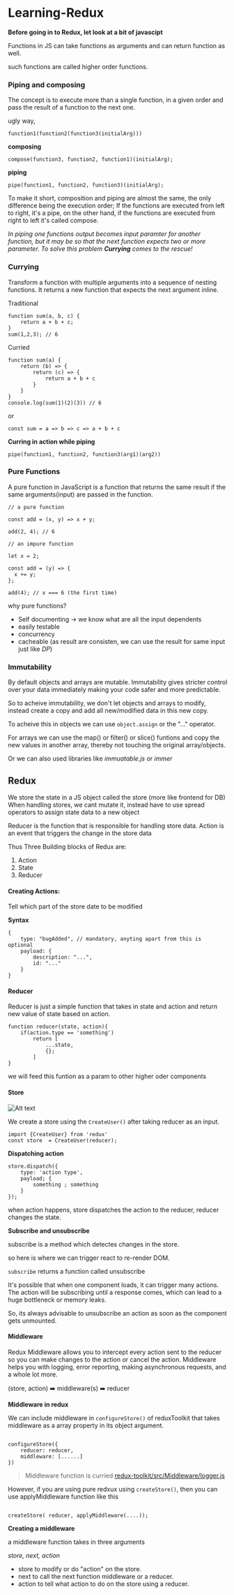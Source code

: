 # Learning-Redux


**Before going in to Redux, let look at a bit of javascipt**

Functions in JS can take functions as arguments and can return function as well.

such functions are called higher order functions.


### Piping and composing 

The concept is to execute more than a single function, in a given order and pass the result of a function to the next one.

ugly way,

```
function1(function2(function3(initialArg)))
```

**composing**

```
compose(function3, function2, function1)(initialArg);
```

**piping**

```
pipe(function1, function2, function3)(initialArg);
```

To make it short, composition and piping are almost the same, the only difference being the execution order; If the functions are executed from left to right, it's a pipe, on the other hand, if the functions are executed from right to left it's called compose.


_In piping one functions output becomes input paramter for another function, but it may be so that the next function expects two or more parameter. To solve this problem **Currying** comes to the rescue!_


### Currying

Transform a function with multiple arguments into a sequence of nesting functions. It returns a new function that expects the next argument inline.  

Traditional

```
function sum(a, b, c) {
    return a + b + c;
}
sum(1,2,3); // 6
```

Curried

```
function sum(a) {
    return (b) => {
        return (c) => {
            return a + b + c
        }
    }
}
console.log(sum(1)(2)(3)) // 6
```

or 

```
const sum = a => b => c => a + b + c
```

**Curring in action while piping**

```
pipe(function1, function2, function3(arg1)(arg2))
```

### Pure Functions

A pure function in JavaScript is a function that returns the same result if the same arguments(input) are passed in the function.


```
// a pure function

const add = (x, y) => x + y;

add(2, 4); // 6

```

```
// an impure function

let x = 2;

const add = (y) => {
  x += y;
};

add(4); // x === 6 (the first time)

```

why pure functions? 

+ Self documenting -> we know what are all the input dependents
+ easily testable
+ concurrency
+ cacheable (as result are consisten, we can use the result for same input just like _DP_)

### Immutability 

By default objects and arrays are mutable. Immutability gives stricter control over your data immediately making your code safer and more predictable.

So to acheive immutability, we don't let objects and arrays to modify, instead create a copy and add all new/modified data in this new copy.

To acheive this in objects we can use ```object.assign``` or the "..." operator.

For arrays we can use the map() or filter() or slice() funtions and copy the new values in another array, thereby not touching the original array/objects.

Or we can also used libraries like *immuatable.js* or *immer*


## Redux


We store the state in a JS object called the store (more like frontend for DB)
When handling stores, we cant mutate it, instead have to use spread operators to assign state data to a new object

Reducer is the function that is responsible for handling store data.
Action is an event that triggers the change in the store data

Thus Three Building blocks of Redux are:

1. Action
2. State
3. Reducer


#### Creating Actions:

Tell which part of the store date to be modified

**Syntax**

```
{
    type: "bugAdded", // mandatory, anyting apart from this is optional
    payload: {
        description: "...",
        id: "..."
    }
}
```


#### Reducer

Reducer is just a simple function that takes in state and action and return new value of state based on action.

```
function reducer(state, action){
    if(action.type == 'something')
        return [
            ...state,
            {};
        ]
}
```

we will feed this funtion as a param to other higher oder components


#### Store
![Alt text](https://miro.medium.com/v2/resize:fit:1400/1*fMBzrTeHx2_7whzDgir6DA.png)

We create a store using the ```CreateUser()``` after taking reducer as an input.

```
import {CreateUser} from 'redux'
const store  = CreateUser(reducer);
```

**Dispatching action**

```
store.dispatch({
    type: 'action type',
    payload; {
        something ; something
    }
});
```

when action happens, store dispatches the action to the reducer, reducer changes the state.

**Subscribe and unsubscribe**

subscribe is a method which detectes changes in the store.

so here is where we can trigger react to re-render DOM.

```subscribe``` returns a function called unsubscribe

It's possible that when one component loads, it can trigger many actions. The action will be subscribing until a response comes, which can lead to a huge bottleneck or memory leaks.

So, its always advisable to unsubscribe an action as soon as the component gets unmounted.


#### Middleware

Redux Middleware allows you to intercept every action sent to the reducer so you can make changes to the action or cancel the action. Middleware helps you with logging, error reporting, making asynchronous requests, and a whole lot more.

(store, action) ➡️ middleware(s) ➡️ reducer


**Middleware in redux**

We can include middleware in ```configureStore()``` of reduxToolkit that takes middleware as a array property in its object argument.

```

configureStore({
    reducer: reducer,
    middleware: [......]
})

```

> Middleware function is curried [redux-toolkit/src/Middleware/logger.js](redux-toolkit/src/Middleware/logger.js)

However, if you are using pure redxux using ```createStore()```, then you can use applyMiddleware function like this

```

createStore( reducer, applyMiddleware(....));
```


**Creating a middleware**

a middleware function takes in three arguments

*store, next, action*

+ store to modify or do "action" on the store.
+ next to call the next function middleware or a reducer.
+ action to tell what action to do on the store using a reducer.




